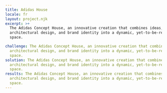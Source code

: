 ```yaml
---
title: Adidas House
locale: fr
layout: project.njk
excerpt: >+
  The Adidas Concept House, an innovative creation that combines ideas,
  architectural design, and brand identity into a dynamic, yet-to-be-realized
  space.

challenge: The Adidas Concept House, an innovative creation that combines ideas,
  architectural design, and brand identity into a dynamic, yet-to-be-realized
  space.
solution: The Adidas Concept House, an innovative creation that combines ideas,
  architectural design, and brand identity into a dynamic, yet-to-be-realized
  space.
results: The Adidas Concept House, an innovative creation that combines ideas,
  architectural design, and brand identity into a dynamic, yet-to-be-realized
  space.
---
```

